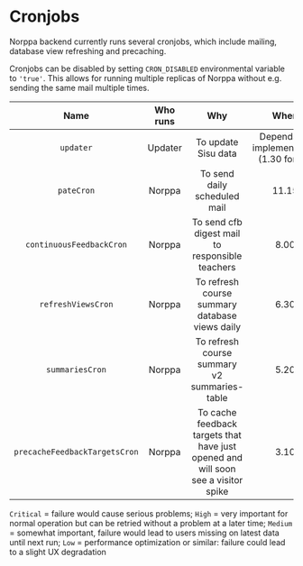 # Cronjobs

Norppa backend currently runs several cronjobs, which include mailing, database view refreshing and precaching.

Cronjobs can be disabled by setting `CRON_DISABLED` environmental variable to `'true'`. This allows for running multiple replicas of Norppa without e.g. sending the same mail multiple times.

|             Name              | Who runs |                                        Why                                        |                  When                   | Priority |
| :---------------------------: | :------: | :-------------------------------------------------------------------------------: | :-------------------------------------: | :------: |
|           `updater`           | Updater  |                                To update Sisu data                                | Depends on implementation (1.30 for hy) |  `High`  |
|          `pateCron`           |  Norppa  |                           To send daily scheduled mail                            |                  11.15                  |  `High`  |
|   `continuousFeedbackCron`    |  Norppa  |                  To send cfb digest mail to responsible teachers                  |                  8.00                   | `Medium` |
|      `refreshViewsCron`       |  Norppa  |                  To refresh course summary database views daily                   |                  6.30                   | `Medium` |
|        `summariesCron`        |  Norppa  |                   To refresh course summary v2 summaries-table                    |                  5.20                   | `Medium` |
| `precacheFeedbackTargetsCron` |  Norppa  | To cache feedback targets that have just opened and will soon see a visitor spike |                  3.10                   |  `Low`   |

`Critical` = failure would cause serious problems;
`High` = very important for normal operation but can be retried without a problem at a later time;
`Medium` = somewhat important, failure would lead to users missing on latest data until next run;
`Low` = performance optimization or similar: failure could lead to a slight UX degradation
